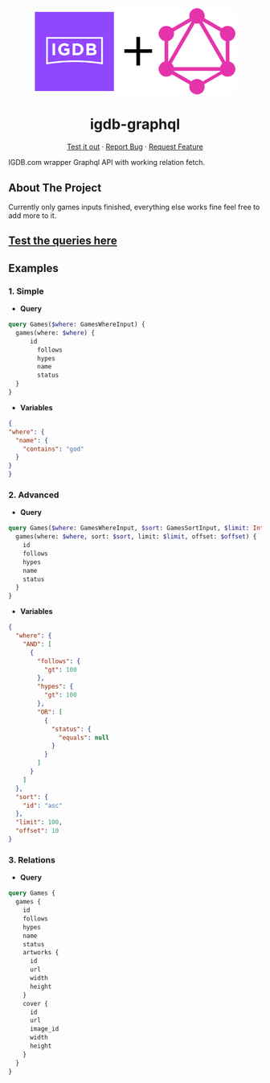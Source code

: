 <p align="center">
  <a href="https://github.com/Don-Cryptus/traefik">
    <img src="img/igdb-graphql.png" alt="Logo" width=400 />
  </a>

  <p align="center">
    <h1 align="center">igdb-graphql</h1>

  <p align="center">
    <a  href="https://studio.apollographql.com/sandbox/explorer?endpoint=https://igdb.myngz.com/">Test it out</a>
    ·
    <a  href="https://github.com/Don-Cryptus/igdb-graphql/issues">Report Bug</a>
    ·
    <a href="https://github.com/Don-Cryptus/igdb-graphql/issues">Request Feature</a>
  </p>

</p>

IGDB.com wrapper Graphql API with working relation fetch.

## About The Project

Currently only games inputs finished, everything else works fine feel free to add more to it.


## [Test the queries here](https://studio.apollographql.com/sandbox/explorer?endpoint=https://igdb.myngz.com/)

## Examples

### 1. Simple
- **Query**
```graphql
query Games($where: GamesWhereInput) {
  games(where: $where) {
      id
        follows
        hypes
        name
        status
  }
}
```
- **Variables**
```json
{
"where": {
  "name": {
    "contains": "god"
  }
}
}
```
### 2. Advanced
- **Query**
```graphql
query Games($where: GamesWhereInput, $sort: GamesSortInput, $limit: Int, $offset: Int) {
  games(where: $where, sort: $sort, limit: $limit, offset: $offset) {
    id
    follows
    hypes
    name
    status
  }
}
```
- **Variables**
```json
{
  "where": {
    "AND": [
      {
        "follows": {
          "gt": 100
        },
        "hypes": {
          "gt": 100
        },
        "OR": [
          {
            "status": {
              "equals": null
            }
          }
        ]
      }
    ]
  },
  "sort": {
    "id": "asc"
  },
  "limit": 100,
  "offset": 10
}
```
### 3. Relations
- **Query**
```graphql
query Games {
  games {
    id
    follows
    hypes
    name
    status
    artworks {
      id
      url
      width
      height
    }
    cover {
      id
      url
      image_id
      width
      height
    }
  }
}
```
